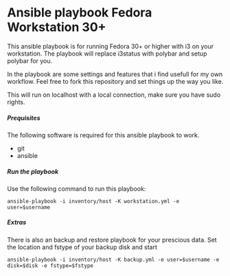 # Ansible playbook Fedora Workstation 30+
This ansible playbook is for running Fedora 30+ or higher with i3 on your workstation.
The playbook will replace i3status with polybar and setup polybar for you.

In the playbook are some settings and features that i find usefull for my own workflow.
Feel free to fork this repository and set things up the way you like.

This will run on localhost with a local connection, make sure you have sudo rights.

##### Prequisites
The following software is required for this ansible playbook to work.

- git
- ansible

##### Run the playbook
Use the following command to run this playbook:

`ansible-playbook -i inventory/host -K workstation.yml -e user=$username`

##### Extras
There is also an backup and restore playbook for your prescious data.
Set the location and fstype of your backup disk and start

`ansible-playbook -i inventory/host -K backup.yml -e user=$username -e disk=$disk -e fstype=$fstype`
